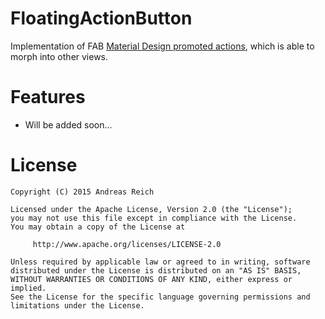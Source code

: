 FloatingActionButton
====================
Implementation of FAB [Material Design promoted actions](http://www.google.com/design/spec/patterns/promoted-actions.html), which is able to morph into other views.

Features
========
* Will be added soon...

License
=======

    Copyright (C) 2015 Andreas Reich

    Licensed under the Apache License, Version 2.0 (the "License");
    you may not use this file except in compliance with the License.
    You may obtain a copy of the License at

         http://www.apache.org/licenses/LICENSE-2.0

    Unless required by applicable law or agreed to in writing, software
    distributed under the License is distributed on an "AS IS" BASIS,
    WITHOUT WARRANTIES OR CONDITIONS OF ANY KIND, either express or implied.
    See the License for the specific language governing permissions and
    limitations under the License.
